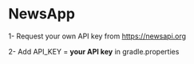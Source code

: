 # NewsApp

1- Request your own API key from https://newsapi.org

2- Add API_KEY = **your API key** in gradle.properties

